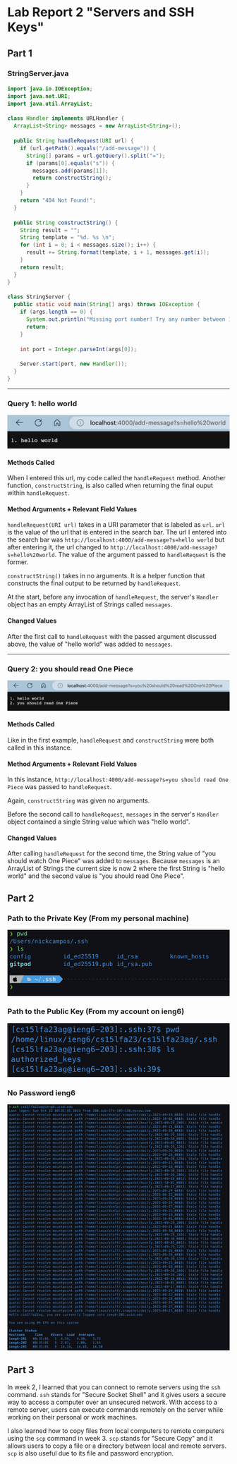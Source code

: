# Lab Report 2 "Servers and SSH Keys"

## Part 1

### StringServer.java

```java
import java.io.IOException;
import java.net.URI;
import java.util.ArrayList;

class Handler implements URLHandler {
  ArrayList<String> messages = new ArrayList<String>();

  public String handleRequest(URI url) {
    if (url.getPath().equals("/add-message")) {
      String[] params = url.getQuery().split("=");
      if (params[0].equals("s")) {
        messages.add(params[1]);
        return constructString();
      }
    }
    return "404 Not Found!";
  }

  public String constructString() {
    String result = "";
    String template = "%d. %s \n";
    for (int i = 0; i < messages.size(); i++) {
      result += String.format(template, i + 1, messages.get(i));
    }
    return result;
  }
}

class StringServer {
  public static void main(String[] args) throws IOException {
    if (args.length == 0) {
      System.out.println("Missing port number! Try any number between 1024 to 49151");
      return;
    }

    int port = Integer.parseInt(args[0]);

    Server.start(port, new Handler());
  }
}
```

---

### Query 1: hello world

![query1](report2-query1.png)

#### Methods Called

When I entered this url, my code called the `handleRequest` method. Another function,
`constructString`, is also called when returning the final ouput within `handleRequest`.

#### Method Arguments + Relevant Field Values

`handleRequest(URI url)` takes in a URI parameter that is labeled as `url`. `url` is the value of the url that is entered in the search bar. The url I entered into the search bar was `http://localhost:4000/add-message?s=hello world` but after entering it, the url changed to `http://localhost:4000/add-message?s=hello%20world`. The value of the argument passed to `handleRequest` is the former.

`constructString()` takes in no arguments. It is a helper function that constructs the final output to be returned by `handleRequest`.

At the start, before any invocation of `handleRequest`, the server's `Handler` object has an empty ArrayList of Strings called `messages`.

#### Changed Values

After the first call to `handleRequest` with the passed argument discussed above, the value of "hello world" was added to `messages`.

---

### Query 2: you should read One Piece

![query2](report2-query2.png)

#### Methods Called

Like in the first example, `handleRequest` and `constructString` were both called in this instance.

#### Method Arguments + Relevant Field Values

In this instance, `http://localhost:4000/add-message?s=you should read One Piece` was passed to `handleRequest`.

Again, `constructString` was given no arguments.

Before the second call to `handleRequest`, `messages` in the server's `Handler` object contained a single String value which was "hello world".

#### Changed Values

After calling `handleRequest` for the second time, the String value of "you should watch One Piece" was added to `messages`. Because `messages` is an ArrayList of Strings the current size is now 2 where the first String is "hello world" and the second value is "you should read One Piece".

## Part 2

### Path to the Private Key (From my personal machine)

![private-key](private-key.png)

### Path to the Public Key (From my account on ieng6)

![public-key](public-key.png)

### No Password ieng6

![no-password](no-password.png)

## Part 3

In week 2, I learned that you can connect to remote servers using the `ssh` command. `ssh` stands for "Secure Socket Shell" and it gives users a secure way to access a computer over an unsecured network. With access to a remote server, users can execute commands remotely on the server while working on their personal or work machines.

I also learned how to copy files from local computers to remote computers using the `scp` command in week 3. `scp` stands for "Secure Copy" and it allows users to copy a file or a directory between local and remote servers. `scp` is also useful due to its file and password encryption.

